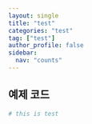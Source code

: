 ```yaml
---
layout: single
title: "test"
categories: "test"
tag: ["test"]
author_profile: false
sidebar:
  nav: "counts"
---
```


## 예제 코드

```python
# this is test
```
